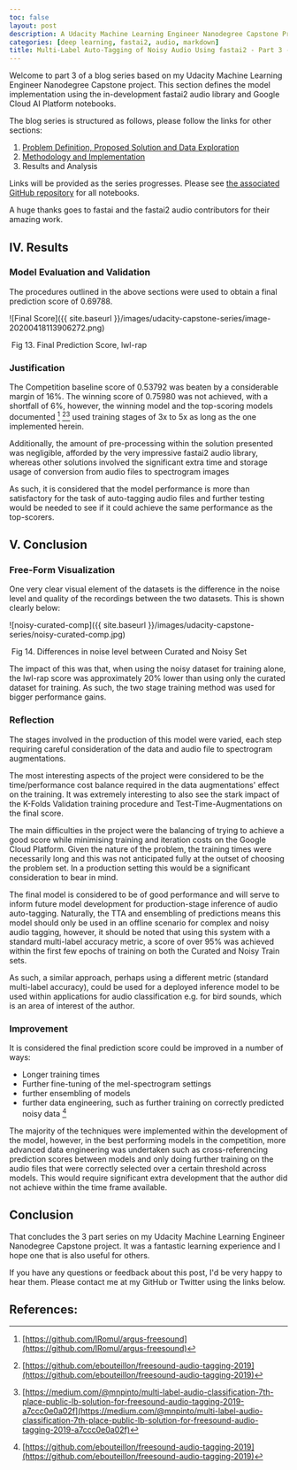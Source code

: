 ```yaml
---
toc: false
layout: post
description: A Udacity Machine Learning Engineer Nanodegree Capstone Project
categories: [deep learning, fastai2, audio, markdown]
title: Multi-Label Auto-Tagging of Noisy Audio Using fastai2 - Part 3 - Results and Analysis
---
```

Welcome to part 3 of a blog series based on my Udacity Machine Learning Engineer Nanodegree Capstone project.  This section defines the model implementation using the in-development fastai2 audio library and Google Cloud AI Platform notebooks.

The blog series is structured as follows, please follow the links for other sections:

1.  [Problem Definition, Proposed Solution and Data Exploration](https://mikful.github.io/blog/deep%20learning/fastai2/audio/markdown/2020/06/05/Udacity-Capstone-Part-1-Definition-and-Data.html)
2. [Methodology and Implementation](https://mikful.github.io/blog/deep%20learning/fastai2/audio/markdown/2020/06/12/Udacity-Capstone-Part-2-Implementation.html)
3.  Results and Analysis

Links will be provided as the series progresses. Please see [the associated GitHub repository](https://github.com/mikful/udacity-mlend-capstone) for all notebooks.

A huge thanks goes to fastai and the fastai2 audio contributors for their amazing work.


## IV. Results

### Model Evaluation and Validation

The procedures outlined in the above sections were used to obtain a final prediction score of 0.69788.

![Final Score]({{ site.baseurl }}/images/udacity-capstone-series/image-20200418113906272.png)

​																	Fig 13. Final Prediction Score, lwl-rap



### Justification

The Competition baseline score of 0.53792 was beaten by a considerable margin of 16%. The  winning score of 0.75980 was not achieved, with a shortfall of 6%, however, the winning model and the top-scoring models documented [^19] [^21][^22] used training stages of 3x to 5x as long as the one implemented herein.

Additionally, the amount of pre-processing within the solution presented was negligible, afforded by the very impressive fastai2 audio library, whereas other solutions involved the significant extra time and storage usage of conversion from audio files to spectrogram images

As such, it is considered that the model performance is more than satisfactory for the task of auto-tagging audio files and further testing would be needed to see if it could achieve the same performance as the top-scorers.




## V. Conclusion

### Free-Form Visualization

One very clear visual element of the datasets is the difference in the noise level and quality of the recordings between the two datasets. This is shown clearly below:

![noisy-curated-comp]({{ site.baseurl }}/images/udacity-capstone-series/noisy-curated-comp.jpg)

​											Fig 14. Differences in noise level between Curated and Noisy Set



The impact of this was that, when using the noisy dataset for training alone, the lwl-rap score was approximately 20% lower than using only the curated dataset for training. As such, the two stage training method was used for bigger performance gains.



### Reflection

The stages involved in the production of this model were varied, each step requiring careful consideration of the data and audio file to spectrogram augmentations.

The most interesting aspects of the project were considered to be the time/performance cost balance required in the data augmentations' effect on the training. It was extremely interesting to also see the stark impact of the K-Folds Validation training procedure and Test-Time-Augmentations on the final score.

The main difficulties in the project were the balancing of trying to achieve a good score while minimising training and iteration costs on the Google Cloud Platform. Given the nature of the problem, the training times were necessarily long and this was not anticipated fully at the outset of choosing the problem set. In a production setting this would be a significant consideration to bear in mind.

The final model is considered to be of good performance and will serve to inform future model development for production-stage inference of audio auto-tagging. Naturally, the TTA and ensembling of predictions means this model should only be used in an offline scenario for complex and noisy audio tagging, however, it should be noted that using this system with a standard multi-label accuracy metric, a score of over 95% was achieved within the first few epochs of training on both the Curated and Noisy Train sets.

As such, a similar approach, perhaps using a different metric (standard multi-label accuracy), could be used for a deployed inference model to be used within applications for audio classification e.g. for bird sounds, which is an area of interest of the author. 

### Improvement

It is considered the final prediction score could be improved in a number of ways:

* Longer training times
* Further fine-tuning of the mel-spectrogram settings
* further ensembling of models
* further data engineering, such as further training on correctly predicted noisy data [^21]

The majority of the techniques were implemented within the development of the model, however, in the best performing models in the competition, more advanced data engineering was undertaken such as cross-referencing prediction scores between models and only doing further training on the audio files that were correctly selected over a certain threshold across models. This would require significant extra development that the author did not achieve within the time frame available.

## Conclusion

That concludes the 3 part series on my Udacity Machine Learning Engineer Nanodegree Capstone project. It was a fantastic learning experience and I hope one that is also useful for others.

If you have any questions or feedback about this post, I'd be very happy to hear them. Please contact me at my GitHub or Twitter using the links below.



## References:

[^19]: [https://github.com/lRomul/argus-freesound](https://github.com/lRomul/argus-freesound)

[^21]: [https://github.com/ebouteillon/freesound-audio-tagging-2019](https://github.com/ebouteillon/freesound-audio-tagging-2019)

[^22]: [https://medium.com/@mnpinto/multi-label-audio-classification-7th-place-public-lb-solution-for-freesound-audio-tagging-2019-a7ccc0e0a02f](https://medium.com/@mnpinto/multi-label-audio-classification-7th-place-public-lb-solution-for-freesound-audio-tagging-2019-a7ccc0e0a02f)